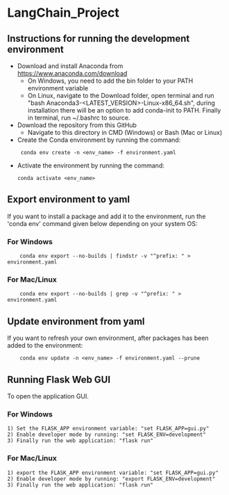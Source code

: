# LangChain_Project

## Instructions for running the development environment
-  Download and install Anaconda from https://www.anaconda.com/download
    - On Windows, you need to add the bin folder to your PATH environment variable
    - On Linux, navigate to the Download folder, open terminal and run "bash Anaconda3-<LATEST_VERSION>-Linux-x86_64.sh",
      during installation there will be an option to add conda-init to PATH. Finally in terminal, run ~/.bashrc to source.
-  Download the repository from this GitHub
    - Navigate to this directory in CMD (Windows) or Bash (Mac or Linux)
-  Create the Conda environment by running the command:
     ```
      conda env create -n <env_name> -f environment.yaml
     ```
-  Activate the environment by running the command:
    ```
    conda activate <env_name>
    ```

## Export environment to yaml
If you want to install a package and add it to the environment, run the 'conda env' command
given below depending on your system OS:

### For Windows
```
    conda env export --no-builds | findstr -v "^prefix: " > environment.yaml
```

### For Mac/Linux
```
    conda env export --no-builds | grep -v "^prefix: " > environment.yaml
```


## Update environment from yaml
If you want to refresh your own environment, after packages has been added to the environment:
```
    conda env update -n <env_name> -f environment.yaml --prune
```

## Running Flask Web GUI
To open the application GUI.

### For Windows
```
1) Set the FLASK_APP environment variable: "set FLASK_APP=gui.py"
2) Enable developer mode by running: "set FLASK_ENV=development"
3) Finally run the web application: "flask run"
```

### For Mac/Linux
```
1) export the FLASK_APP environment variable: "set FLASK_APP=gui.py"
2) Enable developer mode by running: "export FLASK_ENV=development"
3) Finally run the web application: "flask run"
```